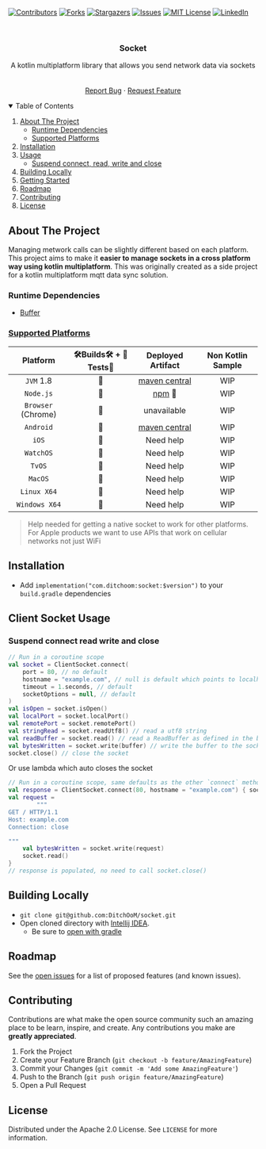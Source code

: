 [![Contributors][contributors-shield]][contributors-url]
[![Forks][forks-shield]][forks-url]
[![Stargazers][stars-shield]][stars-url]
[![Issues][issues-shield]][issues-url]
[![MIT License][license-shield]][license-url]
[![LinkedIn][linkedin-shield]][linkedin-url]


<!-- PROJECT LOGO -->
<!--suppress ALL -->

<br />
<p align="center">
<h3 align="center">Socket</h3>

<p align="center">
A kotlin multiplatform library that allows you send network data via sockets</a>
<br />
<!-- <a href="https://github.com/DitchOoM/socket"><strong>Explore the docs »</strong></a> -->
<br />
<br />
<!-- <a href="https://github.com/DitchOoM/socket">View Demo</a>
· -->
<a href="https://github.com/DitchOoM/socket/issues">Report Bug</a>
·
<a href="https://github.com/DitchOoM/socket/issues">Request Feature</a>
</p>


<details open="open">
  <summary>Table of Contents</summary>
  <ol>
    <li>
      <a href="#about-the-project">About The Project</a>
      <ul>
        <li><a href="#runtime-dependencies">Runtime Dependencies</a></li>
      </ul>
      <ul>
        <li><a href="#supported-platforms">Supported Platforms</a></li>
      </ul>
    </li>
    <li><a href="#installation">Installation</a></li>
    <li>
      <a href="#usage">Usage</a>
      <ul>
        <li><a href="#suspend-connect-read-write-and-close">Suspend connect, read, write and close</a></li>
      </ul>
    </li>
    <li>
      <a href="#building-locally">Building Locally</a>
    </li>
    <li><a href="#getting-started">Getting Started</a></li>
    <li><a href="#roadmap">Roadmap</a></li>
    <li><a href="#contributing">Contributing</a></li>
    <li><a href="#license">License</a></li>
  </ol>
</details>

## About The Project

Managing metwork calls can be slightly different based on each platform. This project aims to make
it **easier to manage sockets in a cross platform way using kotlin multiplatform**. This was originally created as a
side project for a kotlin multiplatform mqtt data sync solution.

### Runtime Dependencies

* [Buffer](https://github.com/DitchOoM/buffer)

### [Supported Platforms](https://kotlinlang.org/docs/reference/mpp-supported-platforms.html)

| Platform | 🛠Builds🛠 + 🔬Tests🔬 |         Deployed Artifact         | Non Kotlin Sample |  
| :---: | :---: |:---------------------------------:|:-----------------:|
| `JVM` 1.8 |🚀| [maven central][maven-central]  |        WIP        |
| `Node.js` |🚀|           [npm][npm] 🔮           |        WIP         |
| `Browser` (Chrome) |🚀|            unavailable            |        WIP         |
| `Android` |🚀|  [maven central][maven-central]   |        WIP         |
| `iOS` |🔮|             Need help             |        WIP         |
| `WatchOS` |🔮|             Need help             |        WIP         |
| `TvOS` |🔮|             Need help             |        WIP         |
| `MacOS` |🔮|             Need help             |        WIP         |
| `Linux X64` |🔮|             Need help             |        WIP         |
| `Windows X64` |🔮|             Need help             |        WIP         |

> Help needed for getting a native socket to work for other platforms. For Apple products we want to use APIs that work
> on cellular networks not just WiFi

## Installation

- Add `implementation("com.ditchoom:socket:$version")` to your `build.gradle` dependencies

## Client Socket Usage

### Suspend connect read write and close

```kotlin
// Run in a coroutine scope
val socket = ClientSocket.connect(
    port = 80, // no default
    hostname = "example.com", // null is default which points to localhost
    timeout = 1.seconds, // default
    socketOptions = null, // default
)
val isOpen = socket.isOpen()
val localPort = socket.localPort()
val remotePort = socket.remotePort()
val stringRead = socket.readUtf8() // read a utf8 string
val readBuffer = socket.read() // read a ReadBuffer as defined in the buffer module
val bytesWritten = socket.write(buffer) // write the buffer to the socket
socket.close() // close the socket
```

Or use lambda which auto closes the socket

```kotlin
// Run in a coroutine scope, same defaults as the other `connect` method
val response = ClientSocket.connect(80, hostname = "example.com") { socket ->
val request =
        """
GET / HTTP/1.1
Host: example.com
Connection: close

"""
    val bytesWritten = socket.write(request)
    socket.read()
}
// response is populated, no need to call socket.close()
```

## Building Locally

- `git clone git@github.com:DitchOoM/socket.git`
- Open cloned directory with [Intellij IDEA](https://www.jetbrains.com/idea/download).
    - Be sure to [open with gradle](https://www.jetbrains.com/help/idea/gradle.html#gradle_import_project_start)

## Roadmap

See the [open issues](https://github.com/DitchOoM/socket/issues) for a list of proposed features (and known issues).

## Contributing

Contributions are what make the open source community such an amazing place to be learn, inspire, and create. Any
contributions you make are **greatly appreciated**.

1. Fork the Project
2. Create your Feature Branch (`git checkout -b feature/AmazingFeature`)
3. Commit your Changes (`git commit -m 'Add some AmazingFeature'`)
4. Push to the Branch (`git push origin feature/AmazingFeature`)
5. Open a Pull Request

## License

Distributed under the Apache 2.0 License. See `LICENSE` for more information.

[contributors-shield]: https://img.shields.io/github/contributors/DitchOoM/socket.svg?style=for-the-badge

[contributors-url]: https://github.com/DitchOoM/socket/graphs/contributors

[forks-shield]: https://img.shields.io/github/forks/DitchOoM/socket.svg?style=for-the-badge

[forks-url]: https://github.com/DitchOoM/socket/network/members

[stars-shield]: https://img.shields.io/github/stars/DitchOoM/socket.svg?style=for-the-badge

[stars-url]: https://github.com/DitchOoM/socket/stargazers

[issues-shield]: https://img.shields.io/github/issues/DitchOoM/socket.svg?style=for-the-badge

[issues-url]: https://github.com/DitchOoM/socket/issues

[license-shield]: https://img.shields.io/github/license/DitchOoM/socket.svg?style=for-the-badge

[license-url]: https://github.com/DitchOoM/socket/blob/master/LICENSE.md

[linkedin-shield]: https://img.shields.io/badge/-LinkedIn-black.svg?style=for-the-badge&logo=linkedin&colorB=555

[linkedin-url]: https://www.linkedin.com/in/thebehera

[byte-socket-api]: https://docs.oracle.com/javase/8/docs/api/java/nio/Bytesocket.html

[maven-central]: https://search.maven.org/search?q=com.ditchoom

[npm]: https://www.npmjs.com/search?q=ditchoom-socket

[cocoapods]: https://cocoapods.org/pods/DitchOoM-socket

[apt]: https://packages.ubuntu.com/search?keywords=ditchoom&searchon=names&suite=groovy&section=all

[yum]: https://pkgs.org/search/?q=DitchOoM-socket

[chocolately]: https://chocolatey.org/packages?q=DitchOoM-socket
